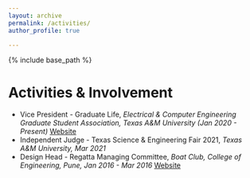 ```yaml
---
layout: archive
permalink: /activities/
author_profile: true

---
```


{% include base_path %}

Activities & Involvement
======
* Vice President - Graduate Life, *Electrical & Computer Engineering Graduate Student Association, Texas A&M University (Jan 2020 - Present)* [Website](https://ecegsa.wordpress.com/)
* Independent Judge - Texas Science & Engineering Fair 2021, *Texas A&M University, Mar 2021*
* Design Head - Regatta Managing Committee, *Boat Club, College of Engineering, Pune, Jan 2016 - Mar 2016* [Website](https://www.coep.org.in/boatclub/regatta/)

 
 
  



  

  

  

